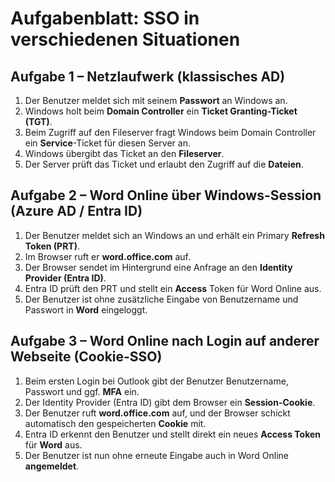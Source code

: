# Aufgabenblatt: SSO in verschiedenen Situationen

## Aufgabe 1 – Netzlaufwerk (klassisches AD)
1. Der Benutzer meldet sich mit seinem **Passwort** an Windows an.
2. Windows holt beim **Domain Controller** ein **Ticket Granting-Ticket (TGT)**.
3. Beim Zugriff auf den Fileserver fragt Windows beim Domain Controller ein **Service**-Ticket für diesen Server an.
4. Windows übergibt das Ticket an den **Fileserver**.
5. Der Server prüft das Ticket und erlaubt den Zugriff auf die **Dateien**.

## Aufgabe 2 – Word Online über Windows-Session (Azure AD / Entra ID)
1. Der Benutzer meldet sich an Windows an und erhält ein Primary **Refresh Token (PRT)**.
2. Im Browser ruft er **word.office.com** auf.
3. Der Browser sendet im Hintergrund eine Anfrage an den **Identity Provider (Entra ID)**.
4. Entra ID prüft den PRT und stellt ein **Access** Token für Word Online aus.
5. Der Benutzer ist ohne zusätzliche Eingabe von Benutzername und Passwort in **Word** eingeloggt.

## Aufgabe 3 – Word Online nach Login auf anderer Webseite (Cookie-SSO)
1. Beim ersten Login bei Outlook gibt der Benutzer Benutzername, Passwort und ggf. **MFA** ein.
2. Der Identity Provider (Entra ID) gibt dem Browser ein **Session-Cookie**.
3. Der Benutzer ruft **word.office.com** auf, und der Browser schickt automatisch den gespeicherten **Cookie** mit.
4. Entra ID erkennt den Benutzer und stellt direkt ein neues **Access Token** für **Word** aus.
5. Der Benutzer ist nun ohne erneute Eingabe auch in Word Online **angemeldet**.
